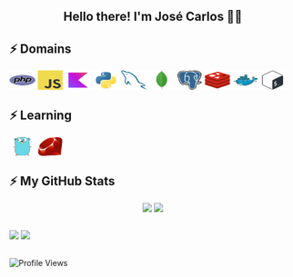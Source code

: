 <h2 align="center">Hello there! I'm José Carlos 👋🤓</h2>

## ⚡ Domains
<div>
<img align="center" height="35" width="45" alt="php" src="https://raw.githubusercontent.com/devicons/devicon/master/icons/php/php-original.svg">
<img align="center" height="35" width="45" alt="javascript" src="https://raw.githubusercontent.com/devicons/devicon/master/icons/javascript/javascript-original.svg">
<img align="center" height="35" width="45" alt="kotlin" src="https://raw.githubusercontent.com/devicons/devicon/master/icons/kotlin/kotlin-original.svg">
<img align="center" height="35" width="45" alt="python" src="https://raw.githubusercontent.com/devicons/devicon/master/icons/python/python-original.svg">
<img align="center" height="35" width="45" alt="mysql" src="https://raw.githubusercontent.com/devicons/devicon/master/icons/mysql/mysql-original.svg">
<img align="center" height="35" width="45" alt="mongodb" src="https://raw.githubusercontent.com/devicons/devicon/master/icons/mongodb/mongodb-original.svg">
<img align="center" height="35" width="45" alt="postgresql" src="https://raw.githubusercontent.com/devicons/devicon/master/icons/postgresql/postgresql-original.svg">
<img align="center" height="35" width="45" alt="redis" src="https://raw.githubusercontent.com/devicons/devicon/master/icons/redis/redis-original.svg">
<img align="center" height="35" width="45" alt="docker" src="https://raw.githubusercontent.com/devicons/devicon/master/icons/docker/docker-original.svg">
<img align="center" height="35" width="45" alt="bash" src="https://raw.githubusercontent.com/devicons/devicon/master/icons/bash/bash-original.svg">
</div>

## ⚡ Learning
<div>
<img align="center" height="35" width="45" alt="go" src="https://raw.githubusercontent.com/devicons/devicon/master/icons/go/go-original.svg">
<img align="center" height="35" width="45" alt="ruby" src="https://raw.githubusercontent.com/devicons/devicon/master/icons/ruby/ruby-original.svg">
</div>

## ⚡ My GitHub Stats

<div align="center">
<img height="150em" src="https://github-profile-summary-cards.vercel.app/api/cards/profile-details?username=jfilho&theme=monokai"/> 
<img height="150em" src="https://github-readme-streak-stats.herokuapp.com/?user=jfilho&theme=monokai&hide_border=true&count_private=true"/>
</div>

 ##
 
 <div>
  <a href="https://www.linkedin.com/in/jos%C3%A9-carlos-ferreira-filho-93b36130" target="_blank"><img src="https://img.shields.io/badge/-LinkedIn-%230077B5?style=for-the-badge&logo=linkedin&logoColor=white" target="_blank"></a> 
  <a href = "mailto:carlos@uppersystem.com.br"><img src="https://img.shields.io/badge/Gmail-D14836?style=for-the-badge&logo=gmail&logoColor=white" target="_blank"></a>
</div>

##

![Profile Views](https://komarev.com/ghpvc/?username=jfilho)
